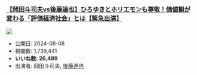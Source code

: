 ### [【岡田斗司夫vs後藤達也】ひろゆきとホリエモンも尊敬！価値観が変わる「評価経済社会」とは【緊急出演】](https://www.youtube.com/watch?v=oHDV4qfKJSw)
[![](https://img.youtube.com/vi/oHDV4qfKJSw/hqdefault.jpg)](https://www.youtube.com/watch?v=oHDV4qfKJSw)
-   公開日: 2024-08-08
-   視聴数: 1,739,441
-   **いいね数: 26,489**
-   出演者: 岡田斗司夫, [後藤達也](/rehacq_fan/people/後藤達也 "wikilink")
